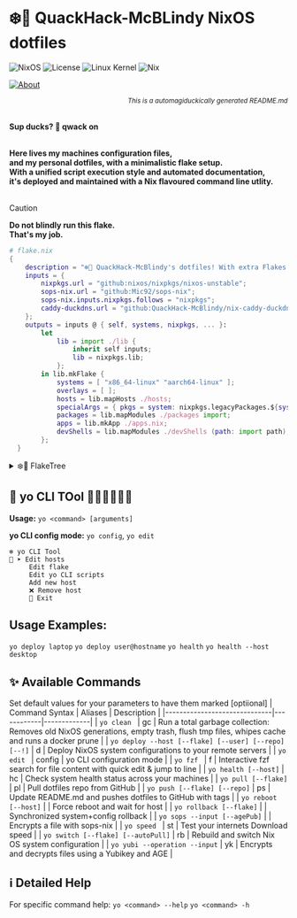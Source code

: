 # ❄️🦆 **QuackHack-McBLindy NixOS dotfiles** <br>
 
 
![NixOS](https://img.shields.io/badge/NixOS-25%05-blue)  ![License](https://img.shields.io/badge/license-MIT-black) ![Linux Kernel](https://img.shields.io/badge/Linux-6.12.21-red) ![Nix](https://img.shields.io/badge/Nix-2.24.13-blue) <br>

[![About](https://img.shields.io/github/sponsors/QuackHack-McBlindy?logo=githubsponsors&label=?&style=flat&labelColor=ff1493&logoColor=fff&color=rgba(234,74,170,0.5) "")](https://github.com/sponsors/QuackHack-McBlindy)  <div align="right"><sub> _This is a automagiduckically generated README.md_ </sub></div><br>

__Sup ducks? 🦆 qwack on__ <br> <br>

__Here lives my machines configuration files,__ <br>
__and my personal dotfiles, with a minimalistic flake setup.__  <br>
__With a unified script execution style and automated documentation,__ <br>
__it's deployed and maintained with a Nix flavoured command line utlity.__ <br> <br>

> [!CAUTION]
> __Do not blindly run this flake.__ <br>
> **That's my job.**

<!-- FLAKE_START -->
```nix
# flake.nix
{ 
    description = "❄️🦆 QuackHack-McBlindy's dotfiles! With extra Flakes.";
    inputs = {
        nixpkgs.url = "github:nixos/nixpkgs/nixos-unstable";        
        sops-nix.url = "github:Mic92/sops-nix";
        sops-nix.inputs.nixpkgs.follows = "nixpkgs";  
        caddy-duckdns.url = "github:QuackHack-McBlindy/nix-caddy-duckdns";
    };
    outputs = inputs @ { self, systems, nixpkgs, ... }:
        let
            lib = import ./lib {
                inherit self inputs;
                lib = nixpkgs.lib;      
            };
        in lib.mkFlake {
            systems = [ "x86_64-linux" "aarch64-linux" ]; 
            overlays = [ ];
            hosts = lib.mapHosts ./hosts;
            specialArgs = { pkgs = system: nixpkgs.legacyPackages.${system}; yoLib = lib.yo; };
            packages = lib.mapModules ./packages import;
            apps = lib.mkApp ./apps.nix;
            devShells = lib.mapModules ./devShells (path: import path);
        };             
  }
```
<!-- FLAKE_END -->


<details><summary>❄️🌲 FlakeTree</summary>

  <!-- TREE_START -->
```nix
git+file:///home/pungkula/dotfiles
├───apps
│   ├───aarch64-linux
│   │   ├───program: app
│   │   └───type: app
│   └───x86_64-linux
│       ├───program: app
│       └───type: app
├───devShells
│   ├───aarch64-linux
│   │   ├───android omitted (use '--all-systems' to show)
│   │   ├───go omitted (use '--all-systems' to show)
│   │   ├───java omitted (use '--all-systems' to show)
│   │   ├───node omitted (use '--all-systems' to show)
│   │   ├───python omitted (use '--all-systems' to show)
│   │   └───rust omitted (use '--all-systems' to show)
│   └───x86_64-linux
│       ├───android: development environment 'nix-shell'
│       ├───go: development environment 'nix-shell'
│       ├───java: development environment 'nix-shell'
│       ├───node: development environment 'nix-shell'
│       ├───python: development environment 'nix-shell'
│       └───rust: development environment 'nix-shell'
├───nixosConfigurations
│   ├───desktop: NixOS configuration
│   ├───homie: NixOS configuration
│   ├───laptop: NixOS configuration
│   └───nasty: NixOS configuration
└───packages
    ├───aarch64-linux
    │   ├───health omitted (use '--all-systems' to show)
    │   ├───say omitted (use '--all-systems' to show)
    │   └───tv omitted (use '--all-systems' to show)
    └───x86_64-linux
        ├───"auto-installer.desktop": package 'nixos-minimal-25.05.20250405.42a1c96-x86_64-linux.iso'
        ├───"auto-installer.homie": package 'nixos-minimal-25.05.20250405.42a1c96-x86_64-linux.iso'
        ├───"auto-installer.laptop": package 'nixos-minimal-25.05.20250405.42a1c96-x86_64-linux.iso'
        ├───"auto-installer.nasty": package 'nixos-minimal-25.05.20250405.42a1c96-x86_64-linux.iso'
        ├───health: package 'health'
        ├───say: package 'say'
        └───tv: package 'tv'
```
  <!-- TREE_END -->

</details>

<!-- YO_DOCS_START -->
## 🚀 **yo CLI TOol 🦆🦆🦆🦆🦆🦆**
**Usage:** `yo <command> [arguments]`  

**yo CLI config mode:** `yo config`, `yo edit` 

``` 
❄️ yo CLI Tool
🦆 ➤ Edit hosts
     Edit flake
     Edit yo CLI scripts
     Add new host
     ❌ Remove host 
     🚫 Exit
``` 

## **Usage Examples:**
`yo deploy laptop`
`yo deploy user@hostname`
`yo health`
`yo health --host desktop` 

## ✨ Available Commands
Set default values for your parameters to have them marked [optiional]
| Command Syntax               | Aliases    | Description |
|------------------------------|------------|-------------|
| `yo clean ` | gc | Run a total garbage collection: Removes old NixOS generations, empty trash, flush tmp files, whipes cache and runs a docker prune |
| `yo deploy --host [--flake] [--user] [--repo] [--!]` | d | Deploy NixOS system configurations to your remote servers |
| `yo edit ` | config | yo CLI configuration mode |
| `yo fzf ` | f | Interactive fzf search for file content with quick edit & jump to line |
| `yo health [--host]` | hc | Check system health status across your machines |
| `yo pull [--flake]` | pl | Pull dotfiles repo from GitHub |
| `yo push [--flake] [--repo]` | ps | Update README.md and pushes dotfiles to GitHub with tags |
| `yo reboot [--host]` |  | Force reboot and wait for host |
| `yo rollback [--flake]` |  | Synchronized system+config rollback |
| `yo sops --input [--agePub]` |  | Encrypts a file with sops-nix |
| `yo speed ` | st | Test your internets Download speed |
| `yo switch [--flake] [--autoPull]` | rb | Rebuild and switch Nix OS system configuration |
| `yo yubi --operation --input` | yk | Encrypts and decrypts files using a Yubikey and AGE |
## ℹ️ Detailed Help
For specific command help: 
`yo <command> --help`
`yo <command> -h`
<!-- YO_DOCS_END -->
